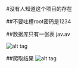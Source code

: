 #没有人知道这个项目的存在

##不要吐槽root密码是1234

##数据库只有一张表
jav.av

![alt tag](https://github.com/yanshuicc/no-body-konws-this-project/blob/master/spider/image/table.png?raw=true)

##爬取结果
![alt tag](https://github.com/yanshuicc/no-body-konws-this-project/image/result.png)
